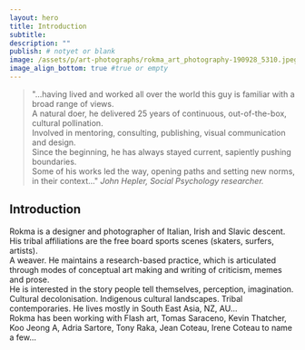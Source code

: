 ```yaml
---
layout: hero
title: Introduction
subtitle:
description: ""
publish: # notyet or blank
image: /assets/p/art-photographs/rokma_art_photography-190928_5310.jpeg
image_align_bottom: true #true or empty
---
```


>"...having lived and worked all over the world this guy is familiar with a broad range of views.  
>A natural doer, he delivered 25 years of continuous, out-of-the-box, cultural pollination.  
>Involved in mentoring, consulting, publishing, visual communication and design.  
>Since the beginning, he has always stayed current, sapiently pushing boundaries.  
>Some of his works led the way, opening paths and setting new norms, in their context..."
>_John Hepler, Social Psychology researcher._

## Introduction

Rokma is a designer and photographer of Italian, Irish and Slavic descent.   
His tribal affiliations are the free board sports scenes (skaters, surfers, artists).    
A weaver.
He maintains a research-based practice, which is articulated through modes of conceptual art making and writing of criticism, memes and prose.   
He is interested in the story people tell themselves, perception, imagination. Cultural decolonisation. Indigenous cultural landscapes. Tribal contemporaries.
He lives mostly in South East Asia, NZ, AU...   
Rokma has been working with Flash art, Tomas Saraceno, Kevin Thatcher, Koo Jeong A, Adria Sartore, Tony Raka, Jean Coteau, Irene Coteau to name a few...

